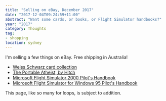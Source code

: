 ```yaml
---
title: "Selling on eBay, December 2017"
date: "2017-12-04T09:24:59+11:00"
abstract: "Want some cards, or books, or Flight Simulator handbooks?"
year: "2017"
category: Thoughts
tag:
- shopping
location: sydney
---
```

I'm selling a few things on eBay. Free shipping in Australia!

* [Weiss Schwarz card collection](http://www.ebay.com.au/itm/182937880969)
* [The Portable Atheist, by Hitch](http://www.ebay.com.au/itm/182934412234)
* [Microsoft Flight Simulator 2000 Pilot's Handbook](http://www.ebay.com.au/itm/182934375925)
* [Microsoft Flight Simulator for Windows 95 Pilot's Handbook](http://www.ebay.com.au/itm/182934375925)

This page, like so many for loops, is subject to addition.

